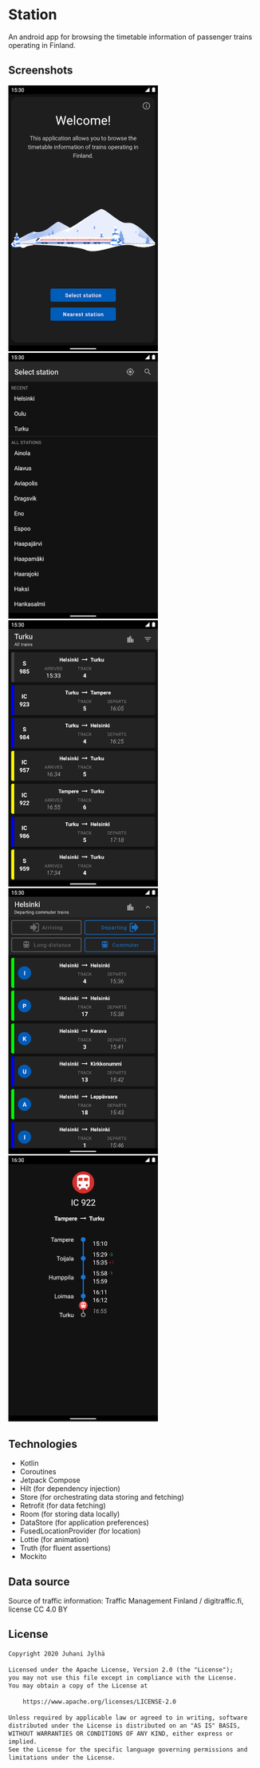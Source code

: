 # Station

An android app for browsing the timetable information of passenger trains
operating in Finland.

## Screenshots

<img alt="HomeScreen" src="screenshots/screenshot1.png" width="300">
<img alt="StationsScreen" src="screenshots/screenshot2.png" width="300">
<img alt="TimetableScreen" src="screenshots/screenshot3.png" width="300">
<img alt="TimetableScreen_Filtered" src="screenshots/screenshot4.png" width="300">
<img alt="TrainDetailsScreen" src="screenshots/screenshot5.png" width="300">


## Technologies

- Kotlin
- Coroutines
- Jetpack Compose
- Hilt (for dependency injection)
- Store (for orchestrating data storing and fetching)
- Retrofit (for data fetching)
- Room (for storing data locally)
- DataStore (for application preferences)
- FusedLocationProvider (for location)
- Lottie (for animation)
- Truth (for fluent assertions)
- Mockito

## Data source

Source of traffic information: Traffic Management Finland / digitraffic.fi,
license CC 4.0 BY

## License
```
Copyright 2020 Juhani Jylhä

Licensed under the Apache License, Version 2.0 (the "License");
you may not use this file except in compliance with the License.
You may obtain a copy of the License at

    https://www.apache.org/licenses/LICENSE-2.0

Unless required by applicable law or agreed to in writing, software
distributed under the License is distributed on an "AS IS" BASIS,
WITHOUT WARRANTIES OR CONDITIONS OF ANY KIND, either express or implied.
See the License for the specific language governing permissions and
limitations under the License.
```
